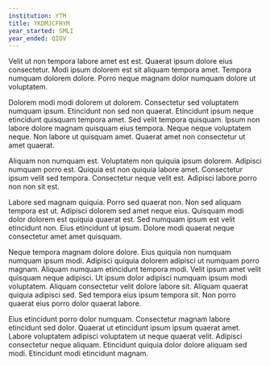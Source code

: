 ```yaml
---
institution: YTM
title: YKDMJCFHYM
year_started: SMLI
year_ended: QIOV
---
```


Velit ut non tempora labore amet est est. Quaerat ipsum dolore eius consectetur. Modi ipsum dolorem est sit aliquam tempora amet. Tempora numquam dolorem dolore. Porro neque magnam dolor numquam dolore ut voluptatem.

Dolorem modi modi dolorem ut dolorem. Consectetur sed voluptatem numquam ipsum. Etincidunt non sed non quaerat. Etincidunt ipsum neque etincidunt quisquam tempora amet. Sed velit tempora quisquam. Ipsum non labore dolore magnam quisquam eius tempora. Neque neque voluptatem neque. Non labore ut quisquam amet. Quaerat amet non consectetur ut amet quaerat.

Aliquam non numquam est. Voluptatem non quiquia ipsum dolorem. Adipisci numquam porro est. Quiquia est non quiquia labore amet. Consectetur ipsum velit sed tempora. Consectetur neque velit est. Adipisci labore porro non non sit est.

Labore sed magnam quiquia. Porro sed quaerat non. Non sed aliquam tempora est ut. Adipisci dolorem sed amet neque eius. Quisquam modi dolor dolorem est quiquia quaerat est. Sed numquam ipsum est velit etincidunt non. Eius etincidunt ut ipsum. Dolore modi quaerat neque consectetur amet amet quisquam.

Neque tempora magnam dolore dolore. Eius quiquia non numquam numquam ipsum modi. Adipisci quiquia dolorem adipisci ut numquam porro magnam. Aliquam numquam etincidunt tempora modi. Velit ipsum amet velit quisquam neque adipisci. Ut ipsum dolor adipisci numquam ipsum modi voluptatem. Aliquam consectetur velit dolore labore sit. Aliquam quaerat quiquia adipisci sed. Sed tempora eius ipsum tempora sit. Non porro quaerat eius porro dolor quaerat labore.

Eius etincidunt porro dolor numquam. Consectetur magnam labore etincidunt sed dolor. Quaerat ut etincidunt ipsum ipsum quaerat amet. Labore voluptatem adipisci voluptatem ut neque quaerat velit. Adipisci consectetur neque aliquam. Etincidunt quiquia dolor dolore aliquam sed modi. Etincidunt modi etincidunt magnam.
    